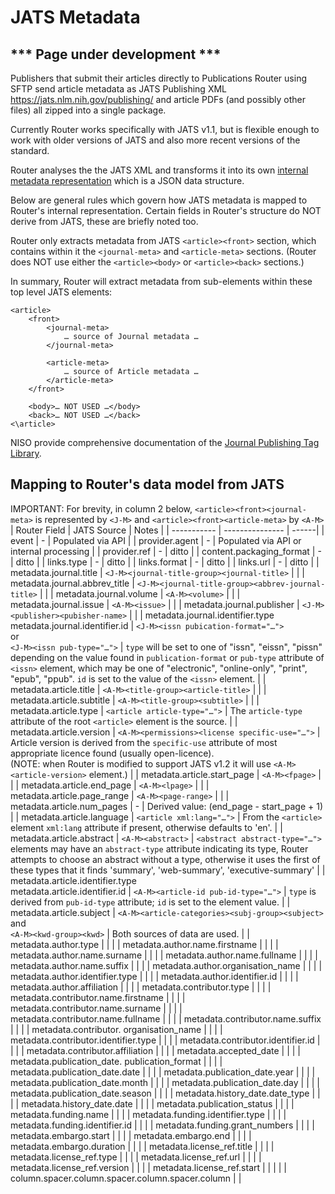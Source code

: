 # JATS Metadata #

## *** Page under development *** ##

Publishers that submit their articles directly to Publications Router using SFTP send article metadata as JATS Publishing XML https://jats.nlm.nih.gov/publishing/ and article PDFs (and possibly other files) all zipped into a single package.

Currently Router works specifically with JATS v1.1, but is flexible enough to work with older versions of JATS and also more recent versions of the standard.

Router analyses the the JATS XML and transforms it into its own [internal metadata representation](./api/v3/IncomingNotification.md) which is a JSON data structure.

Below are general rules which govern how JATS metadata is mapped to Router's internal representation.  Certain fields in Router's structure do NOT derive from JATS, these are briefly noted too.  

Router only extracts metadata from JATS `<article><front>` section, which contains within it the `<journal-meta>` and `<article-meta>` sections. (Router does NOT use either the `<article><body>` or `<article><back>` sections.)

In summary, Router will extract metadata from sub-elements within these top level JATS elements:
```
<article>
    <front>
        <journal-meta>
            … source of Journal metadata …
        </journal-meta>
        
        <article-meta>
            … source of Article metadata …
        </article-meta>
    </front>
    
    <body>… NOT USED …</body>
    <back>… NOT USED …</back>
<\article>
```

NISO provide comprehensive documentation of the [Journal Publishing Tag Library](https://jats.nlm.nih.gov/publishing/tag-library/1.1/).

## Mapping to Router's data model from JATS ##

IMPORTANT: For brevity, in column 2 below, `<article><front><journal-meta>` is represented by `<J-M>` and `<article><front><article-meta>` by `<A-M>`
| Router Field | JATS Source | Notes |
| ----------- | --------------- | ------|
| event | - | Populated via API |
| provider.agent | - | Populated via API or internal processing |
| provider.ref | - | ditto |
| content.packaging_format | - | ditto |
| links.type | - | ditto |
| links.format | - | ditto |
| links.url | - | ditto |
| metadata.journal.title | `<J-M><journal-title-group><journal-title>` |  |
| metadata.journal.abbrev_title | `<J-M><journal-title-group><abbrev-journal-title>` |  |
| metadata.journal.volume | `<A-M><volume>` |  |
| metadata.journal.issue | `<A-M><issue>` |  |
| metadata.journal.publisher | `<J-M><publisher><pubisher-name>` |  |
| metadata.journal.identifier.type<br>metadata.journal.identifier.id | `<J-M><issn pubication-format="…">`<br>or<br>`<J-M><issn pub-type="…">`  | `type` will be set to one of "issn", "eissn", "pissn" depending on the value found in `publication-format` or `pub-type` attribute of `<issn>` element, which may be one of "electronic", "online-only", "print", "epub", "ppub". `id` is set to the value of the `<issn>` element. |
| metadata.article.title | `<A-M><title-group><article-title>` |  |
| metadata.article.subtitle | `<A-M><title-group><subtitle>` |  |
| metadata.article.type | `<article article-type="…">` | The `article-type` attribute of the root `<article>` element is the source. |
| metadata.article.version | `<A-M><permissions><license specific-use="…">` | Article version is derived from the `specific-use` attribute of most appropriate licence found (usually open-licence).<br> (NOTE: when Router is modified to support JATS v1.2 it will use `<A-M><article-version>` element.)  |
| metadata.article.start_page | `<A-M><fpage>` |  |
| metadata.article.end_page | `<A-M><lpage>` |  |
| metadata.article.page_range | `<A-M><page-range>` |  |
| metadata.article.num_pages | - | Derived value: (end_page - start_page + 1) |
| metadata.article.language | `<article xml:lang="…">` | From the `<article>` element `xml:lang` attribute if present, otherwise defaults to 'en'. |
| metadata.article.abstract | `<A-M><abstract>` | `<abstract abstract-type="…">` elements may have an `abstract-type` attribute indicating its type, Router attempts to choose an abstract without a type, otherwise it uses the first of these types that it finds 'summary', 'web-summary', 'executive-summary' |
| metadata.article.identifier.type<br>metadata.article.identifier.id | `<A-M><article-id pub-id-type="…">` | `type` is derived from `pub-id-type` attribute; `id` is set to the element value. |
| metadata.article.subject | `<A-M><article-categories><subj-group><subject>`<br>and<br>`<A-M><kwd-group><kwd>` | Both sources of data are used. |
| metadata.author.type |  |  |
| metadata.author.name.firstname |  |  |
| metadata.author.name.surname |  |  |
| metadata.author.name.fullname |  |  |
| metadata.author.name.suffix |  |  |
| metadata.author.organisation_name |  |  |
| metadata.author.identifier.type |  |  |
| metadata.author.identifier.id |  |  |
| metadata.author.affiliation |  |  |
| metadata.contributor.type |  |  |
| metadata.contributor.name.firstname |  |  |
| metadata.contributor.name.surname |  |  |
| metadata.contributor.name.fullname |  |  |
| metadata.contributor.name.suffix |  |  |
| metadata.contributor. organisation_name |  |  |
| metadata.contributor.identifier.type |  |  |
| metadata.contributor.identifier.id |  |  |
| metadata.contributor.affiliation |  |  |
| metadata.accepted_date |  |  |
| metadata.publication_date. publication_format |  |  |
| metadata.publication_date.date |  |  |
| metadata.publication_date.year |  |  |
| metadata.publication_date.month |  |  |
| metadata.publication_date.day |  |  |
| metadata.publication_date.season |  |  |
| metadata.history_date.date_type |  |  |
| metadata.history_date.date |  |  |
| metadata.publication_status |  |  |
| metadata.funding.name |  |  |
| metadata.funding.identifier.type |  |  |
| metadata.funding.identifier.id |  |  |
| metadata.funding.grant_numbers |  |  |
| metadata.embargo.start |  |  |
| metadata.embargo.end |  |  |
| metadata.embargo.duration |  |  |
| metadata.license_ref.title |  |  |
| metadata.license_ref.type |  |  |
| metadata.license_ref.url |  |  |
| metadata.license_ref.version |  |  |
| metadata.license_ref.start |  |  |
| | column.spacer.column.spacer.column.spacer.column | |
